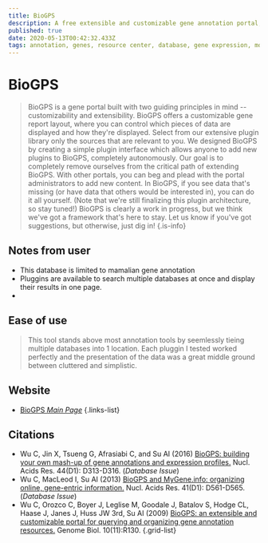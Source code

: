 ```yaml
---
title: BioGPS
description: A free extensible and customizable gene annotation portal, a complete resource for learning about gene and protein function.
published: true
date: 2020-05-13T00:42:32.433Z
tags: annotation, genes, resource center, database, gene expression, model organism
---
```


# BioGPS

> BioGPS is a gene portal built with two guiding principles in mind -- customizability and extensibility. 
&NewLine;
BioGPS offers a customizable gene report layout, where you can control which pieces of data are displayed and how they're displayed. Select from our extensive plugin library only the sources that are relevant to you.
&NewLine;
We designed BioGPS by creating a simple plugin interface which allows anyone to add new plugins to BioGPS, completely autonomously. Our goal is to completely remove ourselves from the critical path of extending BioGPS. With other portals, you can beg and plead with the portal administrators to add new content. In BioGPS, if you see data that's missing (or have data that others would be interested in), you can do it all yourself. (Note that we're still finalizing this plugin architecture, so stay tuned!)
&NewLine;
BioGPS is clearly a work in progress, but we think we've got a framework that's here to stay. Let us know if you've got suggestions, but otherwise, just dig in!
{.is-info}

## Notes from user
- This database is limited to mamalian gene annotation
- Pluggins are available to search multiple databases at once and display their results in one page.
- 

## Ease of use
> This tool stands above most annotation tools by seemlessly tieing multiple databases into 1 location. Each pluggin I tested worked perfectly and the presentation of the data was a great middle ground between cluttered and simplistic.




## Website

- [BioGPS *Main Page*](http://biogps.org/#goto=welcome)
{.links-list}

## Citations

- Wu C, Jin X, Tsueng G, Afrasiabi C, and Su AI (2016) [BioGPS: building your own mash-up of gene annotations and expression profiles.](https://www.ncbi.nlm.nih.gov/pubmed/26578587) Nucl. Acids Res. 44(D1): D313-D316. (*Database Issue*)
- Wu C, MacLeod I, Su AI (2013) [BioGPS and MyGene.info: organizing online, gene-entric information.](https://www.ncbi.nlm.nih.gov/pubmed/23175613) Nucl. Acids Res. 41(D1): D561-D565. (*Database Issue*)
-	Wu C, Orozco C, Boyer J, Leglise M, Goodale J, Batalov S, Hodge CL, Haase J, Janes J, Huss JW 3rd, Su AI (2009) [BioGPS: an extensible and customizable portal for querying and organizing gene annotation resources.](https://www.ncbi.nlm.nih.gov/pubmed/19919682) Genome Biol. 10(11):R130.
{.grid-list}